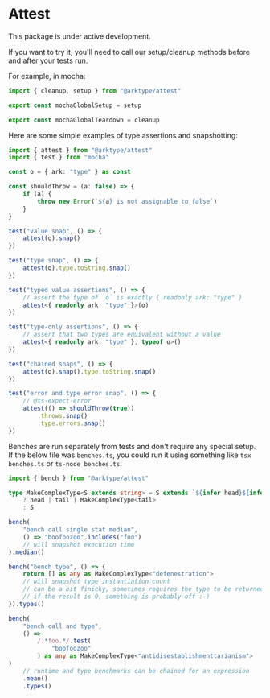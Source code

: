 # Attest

This package is under active development.

If you want to try it, you'll need to call our setup/cleanup methods before and after your tests run.

For example, in mocha:

```ts
import { cleanup, setup } from "@arktype/attest"

export const mochaGlobalSetup = setup

export const mochaGlobalTeardown = cleanup
```

Here are some simple examples of type assertions and snapshotting:

```ts
import { attest } from "@arktype/attest"
import { test } from "mocha"

const o = { ark: "type" } as const

const shouldThrow = (a: false) => {
	if (a) {
		throw new Error(`${a} is not assignable to false`)
	}
}

test("value snap", () => {
	attest(o).snap()
})

test("type snap", () => {
	attest(o).type.toString.snap()
})

test("typed value assertions", () => {
	// assert the type of `o` is exactly { readonly ark: "type" }
	attest<{ readonly ark: "type" }>(o)
})

test("type-only assertions", () => {
	// assert that two types are equivalent without a value
	attest<{ readonly ark: "type" }, typeof o>()
})

test("chained snaps", () => {
	attest(o).snap().type.toString.snap()
})

test("error and type error snap", () => {
	// @ts-expect-error
	attest(() => shouldThrow(true))
		.throws.snap()
		.type.errors.snap()
})
```

Benches are run separately from tests and don't require any special setup. If the below file was `benches.ts`, you could run it using something like `tsx benches.ts` or `ts-node benches.ts`:

```ts
import { bench } from "@arktype/attest"

type MakeComplexType<S extends string> = S extends `${infer head}${infer tail}`
	? head | tail | MakeComplexType<tail>
	: S

bench(
	"bench call single stat median",
	() => "boofoozoo".includes("foo")
	// will snapshot execution time
).median()

bench("bench type", () => {
	return [] as any as MakeComplexType<"defenestration">
	// will snapshot type instantiation count
	// can be a bit finicky, sometimes requires the type to be returned or assigned to a variable
	// if the result is 0, something is probably off :-)
}).types()

bench(
	"bench call and type",
	() =>
		/.*foo.*/.test(
			"boofoozoo"
		) as any as MakeComplexType<"antidisestablishmenttarianism">
)
	// runtime and type benchmarks can be chained for an expression
	.mean()
	.types()
```
